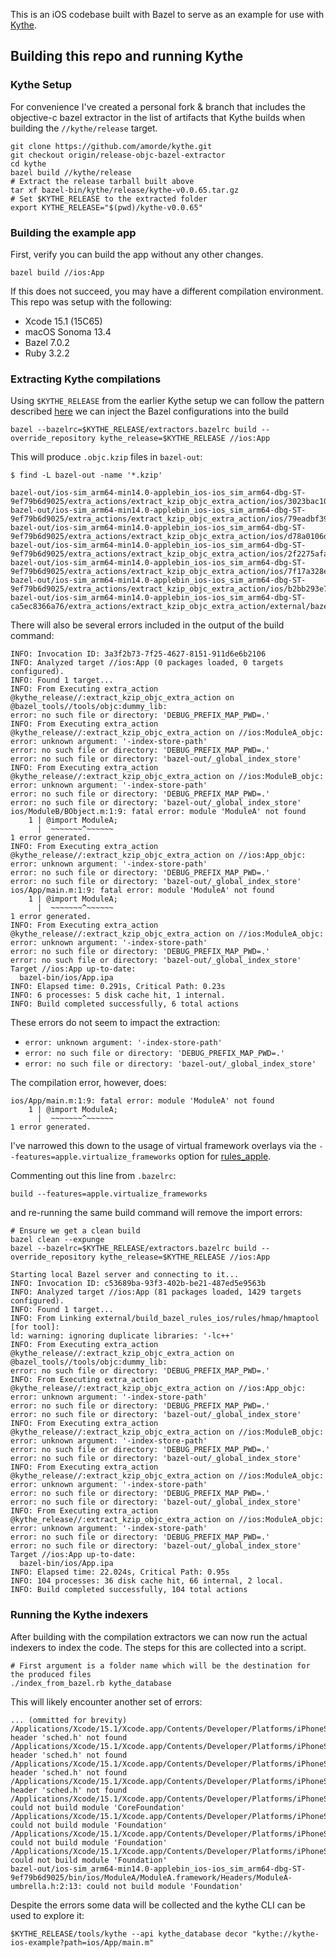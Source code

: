
This is an iOS codebase built with Bazel to serve as an example for use with [Kythe](https://kythe.io/).

## Building this repo and running Kythe

### Kythe Setup

For convenience I've created a personal fork & branch that includes the objective-c bazel extractor in the list of
artifacts that Kythe builds when building the `//kythe/release` target.

```
git clone https://github.com/amorde/kythe.git
git checkout origin/release-objc-bazel-extractor
cd kythe
bazel build //kythe/release
# Extract the release tarball built above
tar xf bazel-bin/kythe/release/kythe-v0.0.65.tar.gz
# Set $KYTHE_RELEASE to the extracted folder
export KYTHE_RELEASE="$(pwd)/kythe-v0.0.65"
```

### Building the example app

First, verify you can build the app without any other changes.

```
bazel build //ios:App
```

If this does not succeed, you may have a different compilation environment. This
repo was setup with the following:

* Xcode 15.1 (15C65)
* macOS Sonoma 13.4
* Bazel 7.0.2
* Ruby 3.2.2


### Extracting Kythe compilations

Using `$KYTHE_RELEASE` from the earlier Kythe setup we can follow the pattern described
[here](https://kythe.io/examples/#extracting-other-bazel-based-repositories) we can inject the Bazel configurations into the build

```
bazel --bazelrc=$KYTHE_RELEASE/extractors.bazelrc build --override_repository kythe_release=$KYTHE_RELEASE //ios:App 
```

This will produce `.objc.kzip` files in `bazel-out`:

```
$ find -L bazel-out -name '*.kzip'

bazel-out/ios-sim_arm64-min14.0-applebin_ios-ios_sim_arm64-dbg-ST-9ef79b6d9025/extra_actions/extract_kzip_objc_extra_action/ios/3023bac10e22e4a9669246ddbc63044a21b1081ebc925f35eca889be718f7991.objc.kzip
bazel-out/ios-sim_arm64-min14.0-applebin_ios-ios_sim_arm64-dbg-ST-9ef79b6d9025/extra_actions/extract_kzip_objc_extra_action/ios/79eadbf3994af8011abfc41996fc2f74092bef7b42c5d7e8b6c4ef12be706f11.objc.kzip
bazel-out/ios-sim_arm64-min14.0-applebin_ios-ios_sim_arm64-dbg-ST-9ef79b6d9025/extra_actions/extract_kzip_objc_extra_action/ios/d78a0106d6c490cf89cc2b21cbad4df2fae3430048a7e72b4fde38bc61f2ec71.objc.kzip
bazel-out/ios-sim_arm64-min14.0-applebin_ios-ios_sim_arm64-dbg-ST-9ef79b6d9025/extra_actions/extract_kzip_objc_extra_action/ios/2f2275afa47141b0195d11790a805d4496ee1419c2a39a4127612cd04fc46992.objc.kzip
bazel-out/ios-sim_arm64-min14.0-applebin_ios-ios_sim_arm64-dbg-ST-9ef79b6d9025/extra_actions/extract_kzip_objc_extra_action/ios/7f17a328e5a94f3df55f2234fda0e3f66f3bf59244db714bb0dc6fb6fb64dcec.objc.kzip
bazel-out/ios-sim_arm64-min14.0-applebin_ios-ios_sim_arm64-dbg-ST-9ef79b6d9025/extra_actions/extract_kzip_objc_extra_action/ios/b2bb293e7e439ce53a66479abaee491168dc230986005386b0ef4a79f1c550af.objc.kzip
bazel-out/ios-sim_arm64-min14.0-applebin_ios-ios_sim_arm64-dbg-ST-ca5ec8366a76/extra_actions/extract_kzip_objc_extra_action/external/bazel_tools/tools/objc/fe1615466548789a05f381ba52ba3408eb933db014335cc8e6bdb68bae0d75fe.objc.kzip
```

There will also be several errors included in the output of the build command:

```
INFO: Invocation ID: 3a3f2b73-7f25-4627-8151-911d6e6b2106
INFO: Analyzed target //ios:App (0 packages loaded, 0 targets configured).
INFO: Found 1 target...
INFO: From Executing extra_action @kythe_release//:extract_kzip_objc_extra_action on @bazel_tools//tools/objc:dummy_lib:
error: no such file or directory: 'DEBUG_PREFIX_MAP_PWD=.'
INFO: From Executing extra_action @kythe_release//:extract_kzip_objc_extra_action on //ios:ModuleA_objc:
error: unknown argument: '-index-store-path'
error: no such file or directory: 'DEBUG_PREFIX_MAP_PWD=.'
error: no such file or directory: 'bazel-out/_global_index_store'
INFO: From Executing extra_action @kythe_release//:extract_kzip_objc_extra_action on //ios:ModuleB_objc:
error: unknown argument: '-index-store-path'
error: no such file or directory: 'DEBUG_PREFIX_MAP_PWD=.'
error: no such file or directory: 'bazel-out/_global_index_store'
ios/ModuleB/BObject.m:1:9: fatal error: module 'ModuleA' not found
    1 | @import ModuleA;
      |  ~~~~~~~^~~~~~~
1 error generated.
INFO: From Executing extra_action @kythe_release//:extract_kzip_objc_extra_action on //ios:App_objc:
error: unknown argument: '-index-store-path'
error: no such file or directory: 'DEBUG_PREFIX_MAP_PWD=.'
error: no such file or directory: 'bazel-out/_global_index_store'
ios/App/main.m:1:9: fatal error: module 'ModuleA' not found
    1 | @import ModuleA;
      |  ~~~~~~~^~~~~~~
1 error generated.
INFO: From Executing extra_action @kythe_release//:extract_kzip_objc_extra_action on //ios:ModuleA_objc:
error: unknown argument: '-index-store-path'
error: no such file or directory: 'DEBUG_PREFIX_MAP_PWD=.'
error: no such file or directory: 'bazel-out/_global_index_store'
Target //ios:App up-to-date:
  bazel-bin/ios/App.ipa
INFO: Elapsed time: 0.291s, Critical Path: 0.23s
INFO: 6 processes: 5 disk cache hit, 1 internal.
INFO: Build completed successfully, 6 total actions
```

These errors do not seem to impact the extraction:
* `error: unknown argument: '-index-store-path'`
* `error: no such file or directory: 'DEBUG_PREFIX_MAP_PWD=.'`
* `error: no such file or directory: 'bazel-out/_global_index_store'`

The compilation error, however, does:

```
ios/App/main.m:1:9: fatal error: module 'ModuleA' not found
    1 | @import ModuleA;
      |  ~~~~~~~^~~~~~~
1 error generated.
```

I've narrowed this down to the usage of virtual framework overlays via the `--features=apple.virtualize_frameworks` option for [rules_apple](https://github.com/bazelbuild/rules_apple).


Commenting out this line from `.bazelrc`:

```
build --features=apple.virtualize_frameworks
```

and re-running the same build command will remove the import errors:

```
# Ensure we get a clean build
bazel clean --expunge
bazel --bazelrc=$KYTHE_RELEASE/extractors.bazelrc build --override_repository kythe_release=$KYTHE_RELEASE //ios:App

Starting local Bazel server and connecting to it...
INFO: Invocation ID: c53689ba-93f3-402b-be21-487ed5e9563b
INFO: Analyzed target //ios:App (81 packages loaded, 1429 targets configured).
INFO: Found 1 target...
INFO: From Linking external/build_bazel_rules_ios/rules/hmap/hmaptool [for tool]:
ld: warning: ignoring duplicate libraries: '-lc++'
INFO: From Executing extra_action @kythe_release//:extract_kzip_objc_extra_action on @bazel_tools//tools/objc:dummy_lib:
error: no such file or directory: 'DEBUG_PREFIX_MAP_PWD=.'
INFO: From Executing extra_action @kythe_release//:extract_kzip_objc_extra_action on //ios:App_objc:
error: unknown argument: '-index-store-path'
error: no such file or directory: 'DEBUG_PREFIX_MAP_PWD=.'
error: no such file or directory: 'bazel-out/_global_index_store'
INFO: From Executing extra_action @kythe_release//:extract_kzip_objc_extra_action on //ios:ModuleB_objc:
error: unknown argument: '-index-store-path'
error: no such file or directory: 'DEBUG_PREFIX_MAP_PWD=.'
error: no such file or directory: 'bazel-out/_global_index_store'
INFO: From Executing extra_action @kythe_release//:extract_kzip_objc_extra_action on //ios:ModuleA_objc:
error: unknown argument: '-index-store-path'
error: no such file or directory: 'DEBUG_PREFIX_MAP_PWD=.'
error: no such file or directory: 'bazel-out/_global_index_store'
INFO: From Executing extra_action @kythe_release//:extract_kzip_objc_extra_action on //ios:ModuleA_objc:
error: unknown argument: '-index-store-path'
error: no such file or directory: 'DEBUG_PREFIX_MAP_PWD=.'
error: no such file or directory: 'bazel-out/_global_index_store'
Target //ios:App up-to-date:
  bazel-bin/ios/App.ipa
INFO: Elapsed time: 22.024s, Critical Path: 0.95s
INFO: 104 processes: 36 disk cache hit, 66 internal, 2 local.
INFO: Build completed successfully, 104 total actions
```

### Running the Kythe indexers

After building with the compilation extractors we can now run the actual indexers
to index the code. The steps for this are collected into a script.

```
# First argument is a folder name which will be the destination for the produced files
./index_from_bazel.rb kythe_database
```

This will likely encounter another set of errors:

```
... (ommitted for brevity)
/Applications/Xcode/15.1/Xcode.app/Contents/Developer/Platforms/iPhoneSimulator.platform/Developer/SDKs/iPhoneSimulator17.2.sdk/usr/include/module.modulemap:273:11: header 'sched.h' not found
/Applications/Xcode/15.1/Xcode.app/Contents/Developer/Platforms/iPhoneSimulator.platform/Developer/SDKs/iPhoneSimulator17.2.sdk/usr/include/module.modulemap:273:11: header 'sched.h' not found
/Applications/Xcode/15.1/Xcode.app/Contents/Developer/Platforms/iPhoneSimulator.platform/Developer/SDKs/iPhoneSimulator17.2.sdk/usr/include/module.modulemap:273:11: header 'sched.h' not found
/Applications/Xcode/15.1/Xcode.app/Contents/Developer/Platforms/iPhoneSimulator.platform/Developer/SDKs/iPhoneSimulator17.2.sdk/usr/include/module.modulemap:273:11: header 'sched.h' not found
/Applications/Xcode/15.1/Xcode.app/Contents/Developer/Platforms/iPhoneSimulator.platform/Developer/SDKs/iPhoneSimulator17.2.sdk/System/Library/Frameworks/QuartzCore.framework/Headers/CABase.h:16:10: could not build module 'CoreFoundation'
/Applications/Xcode/15.1/Xcode.app/Contents/Developer/Platforms/iPhoneSimulator.platform/Developer/SDKs/iPhoneSimulator17.2.sdk/System/Library/Frameworks/Symbols.framework/Headers/Symbols.h:8:9: could not build module 'Foundation'
/Applications/Xcode/15.1/Xcode.app/Contents/Developer/Platforms/iPhoneSimulator.platform/Developer/SDKs/iPhoneSimulator17.2.sdk/System/Library/Frameworks/FileProvider.framework/Headers/NSFileProviderDomain.h:8:9: could not build module 'Foundation'
/Applications/Xcode/15.1/Xcode.app/Contents/Developer/Platforms/iPhoneSimulator.platform/Developer/SDKs/iPhoneSimulator17.2.sdk/System/Library/Frameworks/UserNotifications.framework/Headers/NSString+UserNotifications.h:8:9: could not build module 'Foundation'
bazel-out/ios-sim_arm64-min14.0-applebin_ios-ios_sim_arm64-dbg-ST-9ef79b6d9025/bin/ios/ModuleA/ModuleA.framework/Headers/ModuleA-umbrella.h:2:13: could not build module 'Foundation'
```

Despite the errors some data will be collected and the kythe CLI can be used to explore it:

```
$KYTHE_RELEASE/tools/kythe --api kythe_database decor "kythe://kythe-ios-example?path=ios/App/main.m"
```

